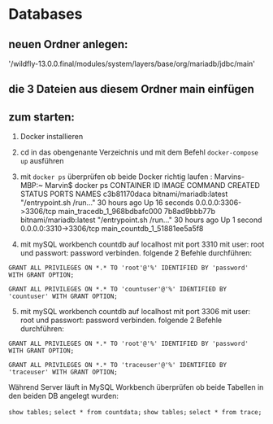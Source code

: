 # Databases

## neuen Ordner anlegen:
'/wildfly-13.0.0.final/modules/system/layers/base/org/mariadb/jdbc/main'

## die 3 Dateien aus diesem Ordner main einfügen

## zum starten:
1. Docker installieren

2. cd in das obengenante Verzeichnis und mit dem Befehl `docker-compose up` ausführen

3. mit `docker ps` überprüfen ob beide Docker richtig laufen :
Marvins-MBP:~ Marvin$ docker ps
CONTAINER ID        IMAGE                    COMMAND                  CREATED             STATUS              PORTS                    NAMES
c3b81170daca        bitnami/mariadb:latest   "/entrypoint.sh /run…"   30 hours ago        Up 16 seconds       0.0.0.0:3306->3306/tcp   main_tracedb_1_968bdbafc000
7b8ad9bbb77b        bitnami/mariadb:latest   "/entrypoint.sh /run…"   30 hours ago        Up 1 second         0.0.0.0:3310->3306/tcp   main_countdb_1_51881ee5a5f8

4. mit mySQL workbench countdb auf localhost mit port 3310 mit user: root und passwort: password verbinden. folgende 2 Befehle durchführen: 

`GRANT ALL PRIVILEGES ON *.* TO 'root'@'%' IDENTIFIED BY 'password' WITH GRANT OPTION;`

`GRANT ALL PRIVILEGES ON *.* TO 'countuser'@'%' IDENTIFIED BY 'countuser' WITH GRANT OPTION;`

5. mit mySQL workbench countdb auf localhost mit port 3306 mit user: root und passwort: password verbinden. folgende 2 Befehle durchführen: 

`GRANT ALL PRIVILEGES ON *.* TO 'root'@'%' IDENTIFIED BY 'password' WITH GRANT OPTION;`

`GRANT ALL PRIVILEGES ON *.* TO 'traceuser'@'%' IDENTIFIED BY 'traceuser' WITH GRANT OPTION;`


Während Server läuft in MySQL Workbench überprüfen ob beide Tabellen in den beiden DB angelegt wurden: 

`show tables;`
`select * from countdata;`
`show tables;`
`select * from trace;`
